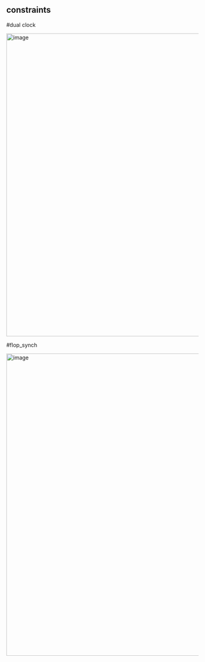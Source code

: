 ## constraints
#dual clock

<img width="793" alt="image" src="https://github.com/k-nasim/constraints/assets/130048247/4d111e26-4480-4071-9e1f-500157bfc5b1">




#flop_synch

<img width="791" alt="image" src="https://github.com/k-nasim/constraints/assets/130048247/8516b7df-b742-409d-80e4-a39935bfb4b7">
